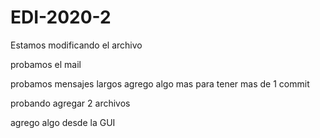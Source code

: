 # EDI-2020-2

Estamos modificando el archivo

probamos el mail

probamos mensajes largos
agrego algo mas para tener mas de 1 commit

probando agregar 2 archivos

agrego algo desde la GUI